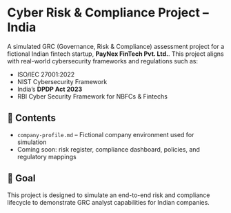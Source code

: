 # Cyber Risk & Compliance Project – India

A simulated GRC (Governance, Risk & Compliance) assessment project for a fictional Indian fintech startup, **PayNex FinTech Pvt. Ltd.**. This project aligns with real-world cybersecurity frameworks and regulations such as:

- ISO/IEC 27001:2022
- NIST Cybersecurity Framework
- India’s **DPDP Act 2023**
- RBI Cyber Security Framework for NBFCs & Fintechs

## 📁 Contents

- `company-profile.md` – Fictional company environment used for simulation
- Coming soon: risk register, compliance dashboard, policies, and regulatory mappings

## 🎯 Goal

This project is designed to simulate an end-to-end risk and compliance lifecycle to demonstrate GRC analyst capabilities for Indian companies.

